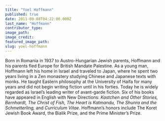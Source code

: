 ```yaml
---
title: "Yoel Hoffmann"
published: true
date: 2011-09-08T04:22:00.000Z
last_name: "Hoffmann"
contributor_type:
image_path:
image_credit:
featured_image_path:
slug: yoel-hoffmann
---
```


Born in Romania in 1937 to Austro-Hungarian Jewish parents, Hoffmann and his parents fled Europe for British Mandate Palestine. As a young man, Hoffmann left his home in Israel and traveled to Japan, where he spent two years living in a Zen monastery studying Chinese and Japanese texts with monks. He taught Eastern philosophy at the University of Haifa for many years and did not begin writing fiction until in his forties. Today he is widely regarded as Israel’s leading writer of avant-garde fiction. Six of his books have appeared in English with New Directions: _Kastchen and Other Stories, Bernhardt, The Christ of Fish, The Heart is Katmandu, The Shunra and the Schmetterling,_ and _Curriculum Vitae_. Hoffmann’s honors include The Koret Jewish Book Award, the Bialik Prize, and the Prime Minister’s Prize.


